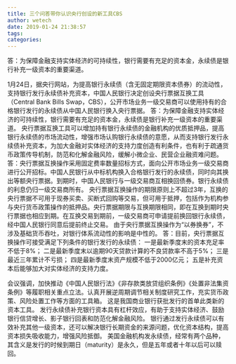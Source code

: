```yaml
---
title: 三个问答带你认识央行创设的新工具CBS
author: wetech
date: 2019-01-24 21:38:57
tags: 
categories: 
---
```

答：为保障金融支持实体经济的可持续性，银行需要有充足的资本金，永续债是银行补充一级资本的重要渠道。
<!-- more -->
1月24日，据央行网站，为提高银行永续债（含无固定期限资本债券）的流动性，支持银行发行永续债补充资本，中国人民银行决定创设央行票据互换工具（Central Bank Bills Swap，CBS），公开市场业务一级交易商可以使用持有的合格银行发行的永续债从中国人民银行换入央行票据。
答：为保障金融支持实体经济的可持续性，银行需要有充足的资本金，永续债是银行补充一级资本的重要渠道。
央行票据互换工具可以增加持有银行永续债的金融机构的优质抵押品，提高银行永续债的市场流动性，增强市场认购银行永续债的意愿，从而支持银行发行永续债补充资本，为加大金融对实体经济的支持力度创造有利条件，也有利于疏通货币政策传导机制，防范和化解金融风险，缓解小微企业、民营企业融资难问题。
答：央行票据互换操作采用固定费率数量招标方式，面向公开市场业务一级交易商进行公开招标。中国人民银行从中标机构换入合格银行发行的永续债，同时向其换出等额央行票据。到期时，中国人民银行与一级交易商互相换回债券。银行永续债的利息仍归一级交易商所有。
央行票据互换操作的期限原则上不超过3年，互换的央行票据不可用于现券买卖、买断式回购等交易，但可用于抵押，包括作为机构参与央行货币政策操作的抵押品。央行票据期限与互换期限相同，即在互换到期时央行票据也相应到期。在互换交易到期前，一级交易商可申请提前换回银行永续债，经中国人民银行同意后提前终止交易。
由于央行票据互换操作为“以券换券”，不涉及基础货币吞吐，对银行体系流动性的影响是中性的。
答：目前，央行票据互换操作可接受满足下列条件的银行发行的永续债：
一是最新季度末的资本充足率不低于8%；
二是最新季度末以逾期90天贷款计算的不良贷款率不高于5%；
三是最近三年累计不亏损；
四是最新季度末资产规模不低于2000亿元；
五是补充资本后能够加大对实体经济的支持力度。
 
 
会议强调，加快推动《中国人民银行法》《非存款类放贷组织条例》《处置非法集资条例》等履职相关重点立法。认真开展逆周期调节相关制度研究工作，充实货币政策、风险处置工作等方面的工具箱。
这是我国商业银行获批发行的首单此类新的资本工具。
发行永续债补充银行资本具有杠杆效应，有助于支持实体经济、鼓励银行信贷增长、影子银行回表和防范化解金融风险。
银行通过发行永续债可以有效补充其他一级资本，还可以解决银行长期资金的来源问题，优化资本结构，提高资本损失吸收能力，增强风险抵御。
美国金融机构发永续债，经常有两个品种，其含义是发行的时候到期日（maturity）是永久，但是五年或者十年以后可以赎回。
